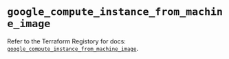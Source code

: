# `google_compute_instance_from_machine_image`

Refer to the Terraform Registory for docs: [`google_compute_instance_from_machine_image`](https://www.terraform.io/docs/providers/google-beta/r/google_compute_instance_from_machine_image).
